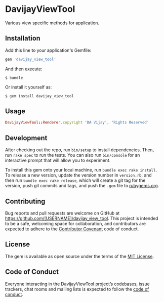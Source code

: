 # DavijayViewTool

Various view specific methods for application.

## Installation

Add this line to your application's Gemfile:

```ruby
gem 'davijay_view_tool'
```

And then execute:

    $ bundle

Or install it yourself as:

    $ gem install davijay_view_tool

## Usage

```ruby
DavijayViewTool::Renderer.copyright 'DA Vijay', 'Rights Reserved'
```

## Development

After checking out the repo, run `bin/setup` to install dependencies. Then, run `rake spec` to run the tests. You can also run `bin/console` for an interactive prompt that will allow you to experiment.

To install this gem onto your local machine, run `bundle exec rake install`. To release a new version, update the version number in `version.rb`, and then run `bundle exec rake release`, which will create a git tag for the version, push git commits and tags, and push the `.gem` file to [rubygems.org](https://rubygems.org).

## Contributing

Bug reports and pull requests are welcome on GitHub at https://github.com/[USERNAME]/davijay_view_tool. This project is intended to be a safe, welcoming space for collaboration, and contributors are expected to adhere to the [Contributor Covenant](http://contributor-covenant.org) code of conduct.

## License

The gem is available as open source under the terms of the [MIT License](https://opensource.org/licenses/MIT).

## Code of Conduct

Everyone interacting in the DavijayViewTool project’s codebases, issue trackers, chat rooms and mailing lists is expected to follow the [code of conduct](https://github.com/[USERNAME]/davijay_view_tool/blob/master/CODE_OF_CONDUCT.md).
